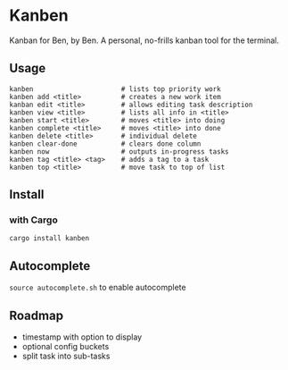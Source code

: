 # Kanben

Kanban for Ben, by Ben. A personal, no-frills kanban tool
for the terminal.


## Usage

```
kanben                      # lists top priority work
kanben add <title>          # creates a new work item
kanban edit <title>         # allows editing task description
kanben view <title>         # lists all info in <title>
kanben start <title>        # moves <title> into doing
kanben complete <title>     # moves <title> into done
kanben delete <title>       # individual delete
kanben clear-done           # clears done column
kanben now                  # outputs in-progress tasks
kanben tag <title> <tag>    # adds a tag to a task
kanben top <title>          # move task to top of list
```
## Install

### with Cargo

`cargo install kanben`

## Autocomplete
`source autocomplete.sh` to enable autocomplete

## Roadmap
- timestamp with option to display
- optional config buckets
- split task into sub-tasks
